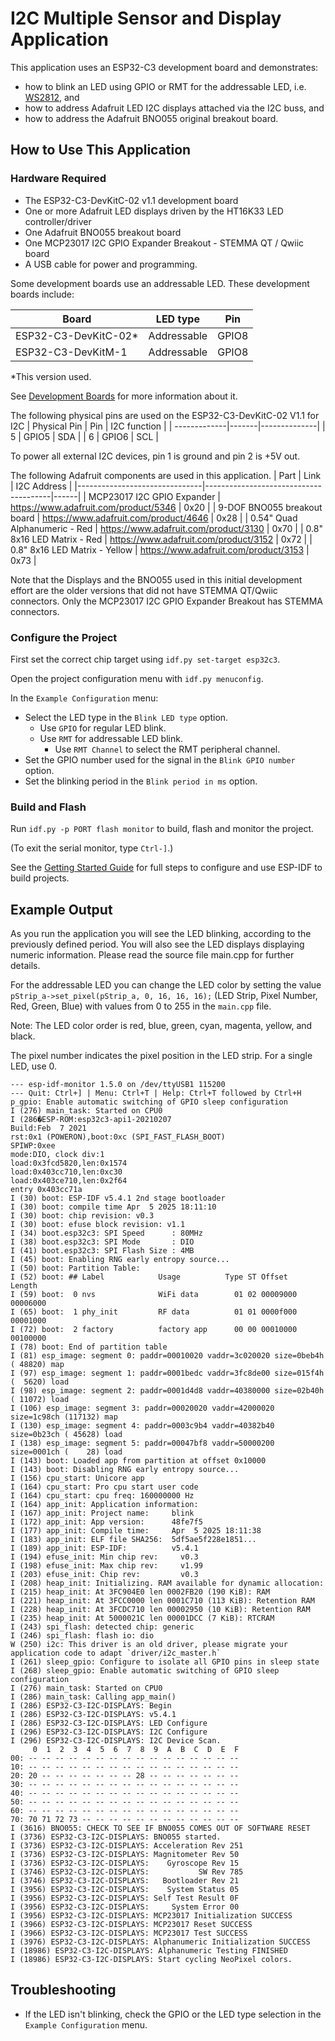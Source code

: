 # I2C Multiple Sensor and Display Application
This application uses an ESP32-C3 development board and demonstrates:
* how to blink an LED using GPIO or RMT for the addressable LED,
i.e. [WS2812](http://www.world-semi.com/Certifications/WS2812B.html), and
* how to address Adafruit LED I2C displays attached via the I2C buss, and
* how to address the Adafruit BNO055 original breakout board.

## How to Use This Application
### Hardware Required

* The ESP32-C3-DevKitC-02 v1.1 development board
* One or more Adafruit LED displays driven by the HT16K33 LED controller/driver
* One Adafruit BNO055 breakout board
* One MCP23017 I2C GPIO Expander Breakout - STEMMA QT / Qwiic board
* A USB cable for power and programming.

Some development boards use an addressable LED. These development boards include:

| Board                | LED type             | Pin     |
| -------------------- | -------------------- | ------- |
| ESP32-C3-DevKitC-02* | Addressable          | GPIO8   |
| ESP32-C3-DevKitM-1   | Addressable          | GPIO8   |

\*This version used.

See [Development Boards](https://www.espressif.com/en/products/devkits) for more information about it.

The following physical pins are used on the ESP32-C3-DevKitC-02 V1.1 for I2C
| Physical Pin | Pin   | I2C function |
| -------------|-------|--------------|
| 5            | GPIO5 | SDA          |
| 6            | GPIO6 | SCL          |

To power all external I2C devices, pin 1 is ground and pin 2 is +5V out.

The following Adafruit components are used in this application.
| Part                          | Link                                  | I2C Address |
|-------------------------------|---------------------------------------|------|
| MCP23017 I2C GPIO Expander    | https://www.adafruit.com/product/5346 | 0x20 |
| 9-DOF BNO055 breakout board   | https://www.adafruit.com/product/4646 | 0x28 |
| 0.54" Quad Alphanumeric - Red | https://www.adafruit.com/product/3130 | 0x70 |
| 0.8" 8x16 LED Matrix - Red    | https://www.adafruit.com/product/3152 | 0x72 |
| 0.8" 8x16 LED Matrix - Yellow | https://www.adafruit.com/product/3153 | 0x73 |

Note that the Displays and the BNO055 used in this initial development effort
are the older versions that did not have STEMMA QT/Qwiic connectors. Only the
MCP23017 I2C GPIO Expander Breakout has STEMMA connectors.
### Configure the Project

First set the correct chip target using `idf.py set-target esp32c3`.

Open the project configuration menu with `idf.py menuconfig`.

In the `Example Configuration` menu:

* Select the LED type in the `Blink LED type` option.
    * Use `GPIO` for regular LED blink.
    * Use `RMT` for addressable LED blink.
        * Use `RMT Channel` to select the RMT peripheral channel.
* Set the GPIO number used for the signal in the `Blink GPIO number` option.
* Set the blinking period in the `Blink period in ms` option.

### Build and Flash

Run `idf.py -p PORT flash monitor` to build, flash and monitor the project.

(To exit the serial monitor, type ``Ctrl-]``.)

See the [Getting Started Guide](https://docs.espressif.com/projects/esp-idf/en/latest/get-started/index.html) for full steps to configure and use ESP-IDF to build projects.

## Example Output

As you run the application you will see the LED blinking, according to the previously defined period. You will also see the LED displays displaying numeric information. Please read the source file main.cpp for further details.

For the addressable LED you can change the LED color by setting the value `pStrip_a->set_pixel(pStrip_a, 0, 16, 16, 16);` (LED Strip, Pixel Number, Red, Green, Blue) with values from 0 to 255 in the `main.cpp` file.

Note: The LED color order is red, blue, green, cyan, magenta, yellow, and black.

The pixel number indicates the pixel position in the LED strip. For a single LED, use 0.

```
--- esp-idf-monitor 1.5.0 on /dev/ttyUSB1 115200
--- Quit: Ctrl+] | Menu: Ctrl+T | Help: Ctrl+T followed by Ctrl+H
p_gpio: Enable automatic switching of GPIO sleep configuration
I (276) main_task: Started on CPU0
I (286�ESP-ROM:esp32c3-api1-20210207
Build:Feb  7 2021
rst:0x1 (POWERON),boot:0xc (SPI_FAST_FLASH_BOOT)
SPIWP:0xee
mode:DIO, clock div:1
load:0x3fcd5820,len:0x1574
load:0x403cc710,len:0xc30
load:0x403ce710,len:0x2f64
entry 0x403cc71a
I (30) boot: ESP-IDF v5.4.1 2nd stage bootloader
I (30) boot: compile time Apr  5 2025 18:11:10
I (30) boot: chip revision: v0.3
I (30) boot: efuse block revision: v1.1
I (34) boot.esp32c3: SPI Speed      : 80MHz
I (38) boot.esp32c3: SPI Mode       : DIO
I (41) boot.esp32c3: SPI Flash Size : 4MB
I (45) boot: Enabling RNG early entropy source...
I (50) boot: Partition Table:
I (52) boot: ## Label            Usage          Type ST Offset   Length
I (59) boot:  0 nvs              WiFi data        01 02 00009000 00006000
I (65) boot:  1 phy_init         RF data          01 01 0000f000 00001000
I (72) boot:  2 factory          factory app      00 00 00010000 00100000
I (78) boot: End of partition table
I (81) esp_image: segment 0: paddr=00010020 vaddr=3c020020 size=0beb4h ( 48820) map
I (97) esp_image: segment 1: paddr=0001bedc vaddr=3fc8de00 size=015f4h (  5620) load
I (98) esp_image: segment 2: paddr=0001d4d8 vaddr=40380000 size=02b40h ( 11072) load
I (106) esp_image: segment 3: paddr=00020020 vaddr=42000020 size=1c98ch (117132) map
I (130) esp_image: segment 4: paddr=0003c9b4 vaddr=40382b40 size=0b23ch ( 45628) load
I (138) esp_image: segment 5: paddr=00047bf8 vaddr=50000200 size=0001ch (    28) load
I (143) boot: Loaded app from partition at offset 0x10000
I (143) boot: Disabling RNG early entropy source...
I (156) cpu_start: Unicore app
I (164) cpu_start: Pro cpu start user code
I (164) cpu_start: cpu freq: 160000000 Hz
I (164) app_init: Application information:
I (167) app_init: Project name:     blink
I (172) app_init: App version:      48fe7f5
I (177) app_init: Compile time:     Apr  5 2025 18:11:38
I (183) app_init: ELF file SHA256:  5df5ae5f228e1851...
I (189) app_init: ESP-IDF:          v5.4.1
I (194) efuse_init: Min chip rev:     v0.3
I (198) efuse_init: Max chip rev:     v1.99 
I (203) efuse_init: Chip rev:         v0.3
I (208) heap_init: Initializing. RAM available for dynamic allocation:
I (215) heap_init: At 3FC904E0 len 0002FB20 (190 KiB): RAM
I (221) heap_init: At 3FCC0000 len 0001C710 (113 KiB): Retention RAM
I (228) heap_init: At 3FCDC710 len 00002950 (10 KiB): Retention RAM
I (235) heap_init: At 5000021C len 00001DCC (7 KiB): RTCRAM
I (243) spi_flash: detected chip: generic
I (246) spi_flash: flash io: dio
W (250) i2c: This driver is an old driver, please migrate your application code to adapt `driver/i2c_master.h`
I (261) sleep_gpio: Configure to isolate all GPIO pins in sleep state
I (268) sleep_gpio: Enable automatic switching of GPIO sleep configuration
I (276) main_task: Started on CPU0
I (286) main_task: Calling app_main()
I (286) ESP32-C3-I2C-DISPLAYS: Begin
I (286) ESP32-C3-I2C-DISPLAYS: v5.4.1
I (286) ESP32-C3-I2C-DISPLAYS: LED Configure
I (296) ESP32-C3-I2C-DISPLAYS: I2C Configure
I (296) ESP32-C3-I2C-DISPLAYS: I2C Device Scan.
     0  1  2  3  4  5  6  7  8  9  A  B  C  D  E  F
00: -- -- -- -- -- -- -- -- -- -- -- -- -- -- -- -- 
10: -- -- -- -- -- -- -- -- -- -- -- -- -- -- -- -- 
20: 20 -- -- -- -- -- -- -- 28 -- -- -- -- -- -- -- 
30: -- -- -- -- -- -- -- -- -- -- -- -- -- -- -- -- 
40: -- -- -- -- -- -- -- -- -- -- -- -- -- -- -- -- 
50: -- -- -- -- -- -- -- -- -- -- -- -- -- -- -- -- 
60: -- -- -- -- -- -- -- -- -- -- -- -- -- -- -- -- 
70: 70 71 72 73 -- -- -- -- -- -- -- -- -- -- -- -- 
I (3616) BNO055: CHECK TO SEE IF BNO055 COMES OUT OF SOFTWARE RESET
I (3736) ESP32-C3-I2C-DISPLAYS: BNO055 started.
I (3736) ESP32-C3-I2C-DISPLAYS: Acceleration Rev 251
I (3736) ESP32-C3-I2C-DISPLAYS: Magnitometer Rev 50
I (3736) ESP32-C3-I2C-DISPLAYS:    Gyroscope Rev 15
I (3746) ESP32-C3-I2C-DISPLAYS:           SW Rev 785
I (3746) ESP32-C3-I2C-DISPLAYS:   Bootloader Rev 21
I (3956) ESP32-C3-I2C-DISPLAYS:    System Status 05
I (3956) ESP32-C3-I2C-DISPLAYS: Self Test Result 0F
I (3956) ESP32-C3-I2C-DISPLAYS:     System Error 00
I (3956) ESP32-C3-I2C-DISPLAYS: MCP23017 Initialization SUCCESS
I (3966) ESP32-C3-I2C-DISPLAYS: MCP23017 Reset SUCCESS
I (3966) ESP32-C3-I2C-DISPLAYS: MCP23017 Test SUCCESS
I (3976) ESP32-C3-I2C-DISPLAYS: Alphanumeric Initialization SUCCESS
I (18986) ESP32-C3-I2C-DISPLAYS: Alphanumeric Testing FINISHED
I (18986) ESP32-C3-I2C-DISPLAYS: Start cycling NeoPixel colors.
```

## Troubleshooting
* If the LED isn't blinking, check the GPIO or the LED type selection in the 
`Example Configuration` menu.
